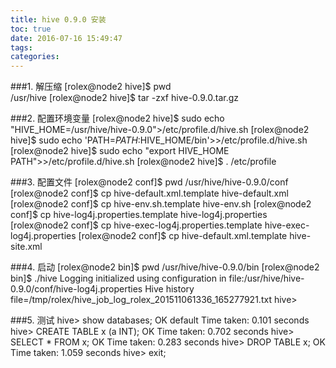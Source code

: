 ```yaml
---
title: hive 0.9.0 安装
toc: true
date: 2016-07-16 15:49:47
tags:
categories:
---
```



###1. 解压缩
    [rolex@node2 hive]$ pwd  
/usr/hive
[rolex@node2 hive]$ tar -zxf hive-0.9.0.tar.gz

###2. 配置环境变量
    [rolex@node2 hive]$ sudo echo "HIVE_HOME=/usr/hive/hive-0.9.0">/etc/profile.d/hive.sh
[rolex@node2 hive]$ sudo echo 'PATH=$PATH:$HIVE_HOME/bin'>>/etc/profile.d/hive.sh
    [rolex@node2 hive]$ sudo echo "export HIVE_HOME PATH">>/etc/profile.d/hive.sh
[rolex@node2 hive]$ . /etc/profile

###3. 配置文件
    [rolex@node2 conf]$ pwd
/usr/hive/hive-0.9.0/conf
[rolex@node2 conf]$ cp hive-default.xml.template hive-default.xml
    [rolex@node2 conf]$ cp hive-env.sh.template hive-env.sh
[rolex@node2 conf]$ cp hive-log4j.properties.template hive-log4j.properties
    [rolex@node2 conf]$ cp hive-exec-log4j.properties.template hive-exec-log4j.properties
[rolex@node2 conf]$ cp hive-default.xml.template hive-site.xml

###4. 启动
    [rolex@node2 bin]$ pwd
/usr/hive/hive-0.9.0/bin
[rolex@node2 bin]$ ./hive
    Logging initialized using configuration in file:/usr/hive/hive-0.9.0/conf/hive-log4j.properties
    Hive history file=/tmp/rolex/hive_job_log_rolex_201511061336_165277921.txt
    hive>

###5. 测试
    hive> show databases;
    OK
    default
    Time taken: 0.101 seconds
    hive> CREATE TABLE x (a INT);
    OK
    Time taken: 0.702 seconds
    hive> SELECT * FROM x;
    OK
    Time taken: 0.283 seconds
    hive> DROP TABLE x;
    OK
    Time taken: 1.059 seconds
    hive> exit;
